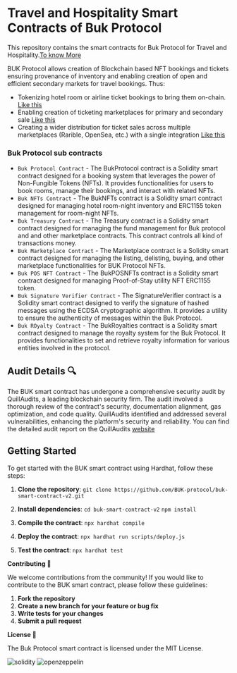 # Travel and Hospitality Smart Contracts of Buk Protocol

This repository contains the smart contracts for Buk Protocol for Travel and Hospitality.[To know More](https://docs.bukprotocol.io/buk-protocol-v2/industries/travel-and-hospitality-applications-of-buk-protocol)

BUK Protocol allows creation of Blockchain based NFT bookings and tickets ensuring provenance of inventory and enabling creation of open and efficient secondary markets for travel bookings. Thus:

- Tokenizing hotel room or airline ticket bookings to bring them on-chain. [Like this](https://www.youtube.com/watch?v=5aVNuSoIwzM)
- Enabling creation of ticketing marketplaces for primary and secondary sale [Like this](https://www.youtube.com/watch?v=yxrm-qMTcHY)
- Creating a wider distribution for ticket sales across multiple marketplaces (Rarible, OpenSea, etc.) with a single integration [Like this](https://rarible.com/veecon-2023-tickets/items)

### Buk Protocol sub contracts

- `Buk Protocol Contract` - The BukProtocol contract is a Solidity smart contract designed for a booking system that leverages the power of Non-Fungible Tokens (NFTs). It provides functionalities for users to book rooms, manage their bookings, and interact with related NFTs.
- `Buk NFTs Contract` - The BukNFTs contract is a Solidity smart contract designed for managing hotel room-night inventory and ERC1155 token management for room-night NFTs.
- `Buk Treasury Contract` - The Treasury contract is a Solidity smart contract designed for managing the fund management for Buk protocol and and other marketplace contracts. This contract controls all kind of transactions money.
- `Buk Marketplace Contract` - The Marketplace contract is a Solidity smart contract designed for managing the listing, delisting, buying, and other marketplace functionalities for BUK Protocol NFTs.
- `Buk POS NFT Contract` - The BukPOSNFTs contract is a Solidity smart contract designed for managing Proof-of-Stay utility NFT ERC1155 token.
- `Buk Signature Verifier Contract` - The SignatureVerifier contract is a Solidity smart contract designed to verify the signature of hashed messages using the ECDSA cryptographic algorithm. It provides a utility to ensure the authenticity of messages within the Buk Protocol.
- `Buk ROyalty Contract` - The BukRoyalties contract is a Solidity smart contract designed to manage the royalty system for the Buk Protocol. It provides functionalities to set and retrieve royalty information for various entities involved in the protocol.

## Audit Details 🔍

The BUK smart contract has undergone a comprehensive security audit by QuillAudits, a leading blockchain security firm. The audit involved a thorough review of the contract's security, documentation alignment, gas optimization, and code quality. QuillAudits identified and addressed several vulnerabilities, enhancing the platform's security and reliability. You can find the detailed audit report on the QuillAudits [website](https://www.quillaudits.com/leaderboard/buk-protocol)

## Getting Started

To get started with the BUK smart contract using Hardhat, follow these steps:

1.  **Clone the repository**:
    `git clone https://github.com/BUK-protocol/buk-smart-contract-v2.git`

2.  **Install dependencies**:
    `cd buk-smart-contract-v2`
    `npm install`

3.  **Compile the contract**:
    `npx hardhat compile`

4.  **Deploy the contract**:
    `npx hardhat run scripts/deploy.js`

5.  **Test the contract**:
    `npx hardhat test`

**Contributing 🤝**

We welcome contributions from the community! If you would like to contribute to the BUK smart contract, please follow these guidelines:

1.  **Fork the repository**
2.  **Create a new branch for your feature or bug fix**
3.  **Write tests for your changes**
4.  **Submit a pull request**

**License 📜**

The Buk Protocol smart contract is licensed under the MIT License.

![solidity](https://img.shields.io/badge/Solidity-e6e6e6?style=for-the-badge&logo=solidity&logoColor=black) ![openzeppelin](https://img.shields.io/badge/OpenZeppelin-4E5EE4?logo=OpenZeppelin&logoColor=fff&style=for-the-badge)
